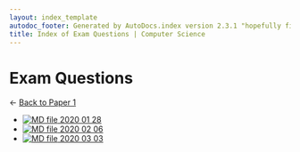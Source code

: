 ```yaml
---
layout: index_template
autodoc_footer: Generated by AutoDocs.index version 2.3.1 "hopefully fix indexes" ⓒ Starwort, 2020
title: Index of Exam Questions | Computer Science
---
```


# **Exam Questions**

← [Back to Paper 1](..)

- [![MD file](https://img.icons8.com/windows/512/03dac6/regular-document.png) 2020 01 28](./2020_01_28.html)
- [![MD file](https://img.icons8.com/windows/512/03dac6/regular-document.png) 2020 02 06](./2020_02_06.html)
- [![MD file](https://img.icons8.com/windows/512/03dac6/regular-document.png) 2020 03 03](./2020_03_03.html)
